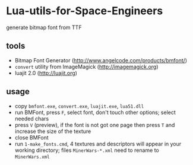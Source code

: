 Lua-utils-for-Space-Engineers
=============================

generate bitmap font from TTF

tools
-----

* Bitmap Font Generator (http://www.angelcode.com/products/bmfont/)
* `convert` utility from ImageMagick (http://imagemagick.org)
* luajit 2.0 (http://luajit.org)

usage
-----

* copy `bmfont.exe`, `convert.exe`, `luajit.exe`, `lua51.dll`
* run BMFont, press `F`, select font, don't touch other options; select needed chars
* press `V` (preview), if the font is not got one page then press `T` and increase the size of the texture
* close BMFont
* run `1-make_fonts.cmd`, 4 textures and descriptors will appear in your working directory; files `MinerWars-*.xml` need to rename to `MinerWars.xml`

